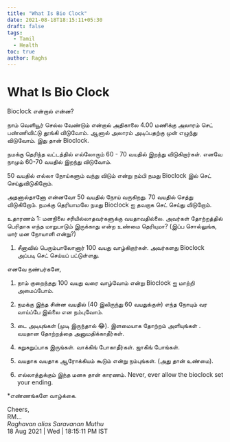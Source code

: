 ```yaml
---
title: "What Is Bio Clock"
date: 2021-08-18T18:15:11+05:30
draft: false
tags:
  - Tamil
  - Health
toc: true
author: Raghs
---
```


# What Is Bio Clock

Bioclock என்றால் என்ன?

<!--more-->

நாம் வெளியூர் செல்ல வேண்டும் என்றால் அதிகாலை 4.00 மணிக்கு அலாரம் செட் பண்ணிவிட்டு தூங்கி விடுவோம். ஆனால் அலாரம் அடிப்பதற்கு முன் எழுந்து விடுவோம். இது தான் Bioclock. 

நமக்கு தெரிந்த வட்டத்தில் எல்லோரும்
60 - 70 வயதில் இறந்து விடுகிறார்கள். எனவே நாமும் 60-70 வயதில் இறந்து விடுவோம். 

50 வயதில் எல்லா நோய்களும் வந்து விடும் என்று நம்பி நமது Bioclock இல் செட் செய்துவிடுகிறோம். 

அதனால்தானோ என்னவோ 50 வயதில் நோய் வருகிறது.
70 வயதில் செத்து விடுகிறோம். நமக்கு தெரியாமலே நமது Bioclock ஐ தவறாக செட் செய்து விடுறோம். 

உதாரணம் 1: மனநிலை சரியில்லாதவர்களுக்கு வயதாவதில்லை.
அவர்கள் தோற்றத்தில் பெரிதாக எந்த மாறுபாடும் இருக்காது என்ற உண்மை தெரியுமா?
(இப்ப சொல்லுங்க, யார் மன நோயாளி என்று?) 

1. சீனாவில் பெரும்பாலோனார் 100 வயது வாழ்கிறார்கள். அவர்களது Bioclock அப்படி செட் செய்யப் பட்டுள்ளது. 

எனவே நண்பர்களே, 

1. நாம்  குறைந்தது 100 வயது வரை வாழ்வோம் என்று Bioclock ஐ மாற்றி அமைப்போம். 

2. நமக்கு இந்த சின்ன வயதில் (40 இலிருந்து 60 வயதுக்குள்) எந்த நோயும் வர வாய்ப்பே இல்லை என நம்புவோம். 

3. டை அடியுங்கள் (முடி இருந்தால் 😂). இளமையாக தோற்றம் அளியுங்கள் . வயதான தோற்றத்தை அனுமதிக்காதீர்கள். 

4. சுறுசுறுப்பாக இருங்கள். வாக்கிங் போகாதீர்கள். ஜாகிங் போங்கள். 

5. வயதாக வயதாக ஆரோக்கியம் கூடும் என்று நம்புங்கள். (அது தான் உண்மை). 

6. எல்லாத்துக்கும் இந்த மனசு தான் காரணம். Never, ever allow the bioclock set your ending. 

*எண்ணங்களே வாழ்க்கை.

Cheers,\
RM...\
_Raghavan alias Saravanan Muthu_\
18 Aug 2021 | Wed | 18:15:11 PM IST
